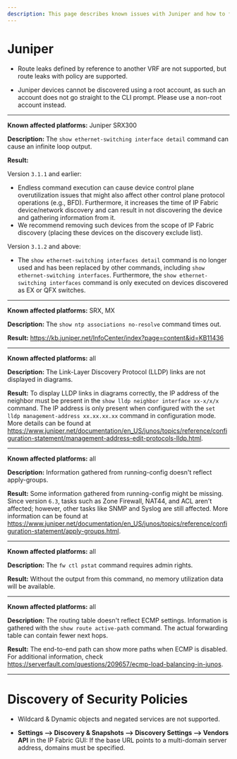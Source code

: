```yaml
---
description: This page describes known issues with Juniper and how to fix them.
---
```


# Juniper

- Route leaks defined by reference to another VRF are not supported, but route
  leaks with policy are supported.

- Juniper devices cannot be discovered using a root account, as such an account
  does not go straight to the CLI prompt. Please use a non-root account instead.

---

**Known affected platforms:** Juniper SRX300

**Description:** The `show ethernet-switching interface detail` command can
cause an infinite loop output.

**Result:**

Version `3.1.1` and earlier:

- Endless command execution can cause device control plane overutilization
  issues that might also affect other control plane protocol operations (e.g.,
  BFD). Furthermore, it increases the time of IP Fabric device/network discovery
  and can result in not discovering the device and gathering information from
  it.
- We recommend removing such devices from the scope of IP Fabric discovery
  (placing these devices on the discovery exclude list).

Version `3.1.2` and above:

- The `show ethernet-switching interfaces detail` command is no longer used and
  has been replaced by other commands, including `show ethernet-switching
  interfaces`. Furthermore, the `show ethernet-switching interfaces` command is
  only executed on devices discovered as EX or QFX switches.

---

**Known affected platforms:** SRX, MX

**Description:** The `show ntp associations no-resolve` command times out.

**Result:** <https://kb.juniper.net/InfoCenter/index?page=content&id=KB11436>

---

**Known affected platforms:** all

**Description:** The Link-Layer Discovery Protocol (LLDP) links are not
displayed in diagrams.

**Result:** To display LLDP links in diagrams correctly, the IP address of the
neighbor must be present in the `show lldp neighbor interface xx-x/x/x` command.
The IP address is only present when configured with the `set lldp
management-address xx.xx.xx.xx` command in configuration mode. More details can
be found at
<https://www.juniper.net/documentation/en_US/junos/topics/reference/configuration-statement/management-address-edit-protocols-lldp.html>.

---

**Known affected platforms:** all

**Description:** Information gathered from running-config doesn't reflect
apply-groups.

**Result:** Some information gathered from running-config might be missing.
Since version `6.3`, tasks such as Zone Firewall, NAT44, and ACL aren't
affected; however, other tasks like SNMP and Syslog are still affected. More
information can be found at
<https://www.juniper.net/documentation/en_US/junos/topics/reference/configuration-statement/apply-groups.html>.

---

**Known affected platforms:** all

**Description:** The `fw ctl pstat` command requires admin rights.

**Result:** Without the output from this command, no memory utilization data
will be available.

---

**Known affected platforms:** all

**Description:** The routing table doesn't reflect ECMP settings. Information is gathered with the `show route active-path` command. The actual forwarding table
can contain fewer next hops.

**Result:** The end-to-end path can show more paths when ECMP is disabled. For
additional information, check
<https://serverfault.com/questions/209657/ecmp-load-balancing-in-junos>.

---

# Discovery of Security Policies

- Wildcard & Dynamic objects and negated services are not supported.

- **Settings --> Discovery & Snapshots --> Discovery Settings --> Vendors API**
  in the IP Fabric GUI: If the base URL points to a multi-domain server address,
  domains must be specified.
